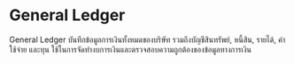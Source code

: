 # General Ledger

General Ledger บันทึกข้อมูลการเงินทั้งหมดของบริษัท รวมถึงบัญชีสินทรัพย์, หนี้สิน, รายได้, ค่าใช้จ่าย และทุน ใช้ในการจัดทำงบการเงินและตรวจสอบความถูกต้องของข้อมูลทางการเงิน
